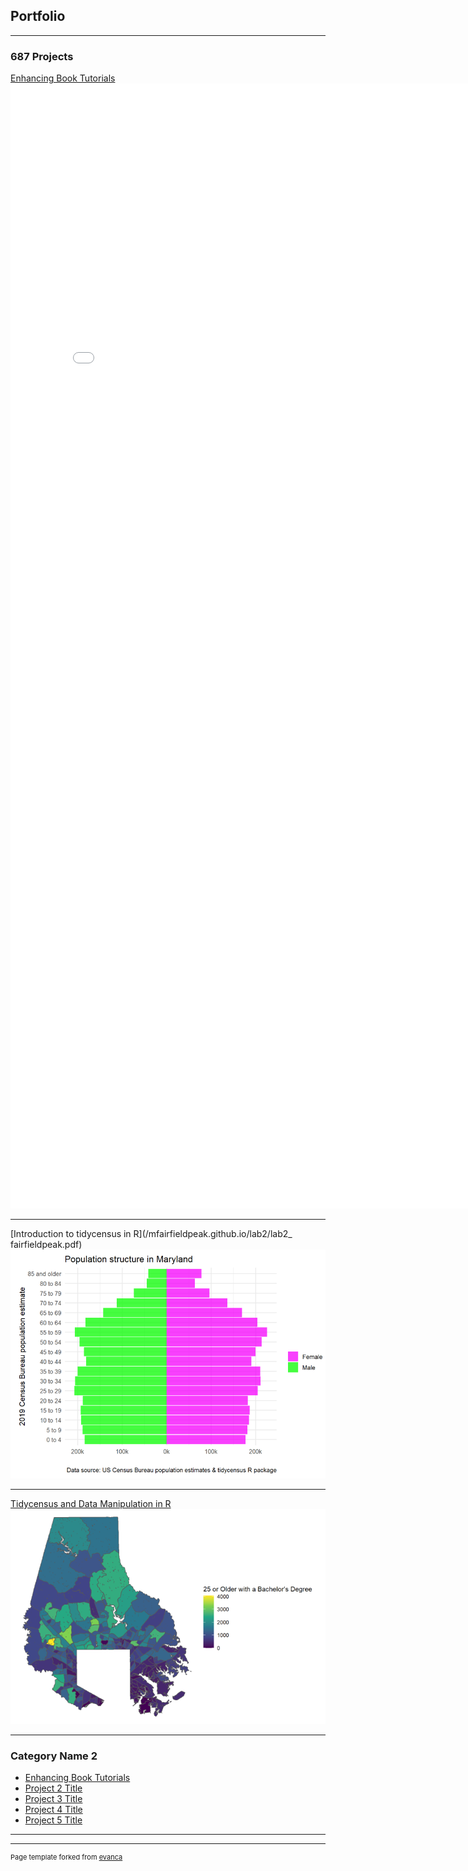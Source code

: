 ## Portfolio

---

### 687 Projects 

[Enhancing Book Tutorials](/lab1/project_lab1_desc.md)
<embed src="lab1/Lab1_fairfieldpeak.pdf?" width="800px" height="1800px" />

---
[Introduction to tidycensus in R](/mfairfieldpeak.github.io/lab2/lab2_ fairfieldpeak.pdf)
<img src="lab2/md_pyramid.png?raw=true"/>

---
[Tidycensus and Data Manipulation in R](/mfairfieldpeak.github.io/lab3/lab3_5-7_fairfieldpeak.pdf)
<img src="lab3/balt_county_bachelors.png?raw=true"/>

---

### Category Name 2

- [Enhancing Book Tutorials](/lab1/project_lab1_desc.md)
- [Project 2 Title](/mfairfieldpeak.github.io/lab2/lab2_fairfieldpeak.pdf)
- [Project 3 Title](/mfairfieldpeak.github.io/lab3/lab3_5-7_fairfieldpeak.pdf)
- [Project 4 Title](http://example.com/)
- [Project 5 Title](http://example.com/)

---




---
<p style="font-size:11px">Page template forked from <a href="https://github.com/evanca/quick-portfolio">evanca</a></p>
<!-- Remove above link if you don't want to attibute -->
